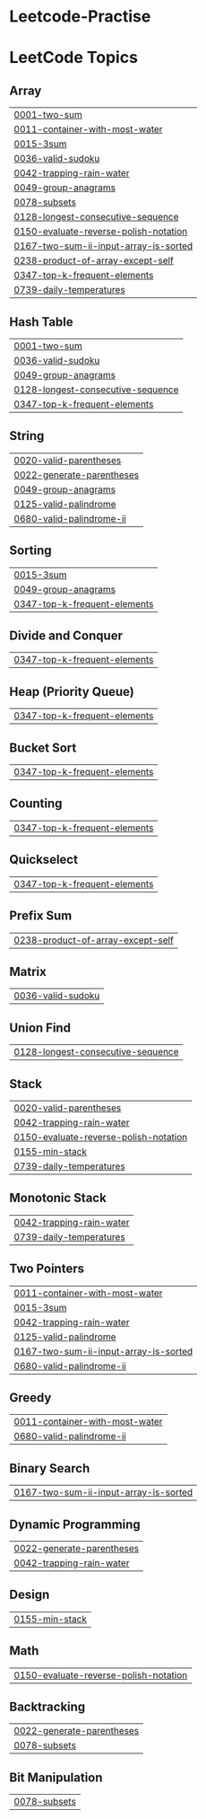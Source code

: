 # Leetcode-Practise
<!---LeetCode Topics Start-->
# LeetCode Topics
## Array
|  |
| ------- |
| [0001-two-sum](https://github.com/thisisgaurab/Leetcode-Practise/tree/master/0001-two-sum) |
| [0011-container-with-most-water](https://github.com/thisisgaurab/Leetcode-Practise/tree/master/0011-container-with-most-water) |
| [0015-3sum](https://github.com/thisisgaurab/Leetcode-Practise/tree/master/0015-3sum) |
| [0036-valid-sudoku](https://github.com/thisisgaurab/Leetcode-Practise/tree/master/0036-valid-sudoku) |
| [0042-trapping-rain-water](https://github.com/thisisgaurab/Leetcode-Practise/tree/master/0042-trapping-rain-water) |
| [0049-group-anagrams](https://github.com/thisisgaurab/Leetcode-Practise/tree/master/0049-group-anagrams) |
| [0078-subsets](https://github.com/thisisgaurab/Leetcode-Practise/tree/master/0078-subsets) |
| [0128-longest-consecutive-sequence](https://github.com/thisisgaurab/Leetcode-Practise/tree/master/0128-longest-consecutive-sequence) |
| [0150-evaluate-reverse-polish-notation](https://github.com/thisisgaurab/Leetcode-Practise/tree/master/0150-evaluate-reverse-polish-notation) |
| [0167-two-sum-ii-input-array-is-sorted](https://github.com/thisisgaurab/Leetcode-Practise/tree/master/0167-two-sum-ii-input-array-is-sorted) |
| [0238-product-of-array-except-self](https://github.com/thisisgaurab/Leetcode-Practise/tree/master/0238-product-of-array-except-self) |
| [0347-top-k-frequent-elements](https://github.com/thisisgaurab/Leetcode-Practise/tree/master/0347-top-k-frequent-elements) |
| [0739-daily-temperatures](https://github.com/thisisgaurab/Leetcode-Practise/tree/master/0739-daily-temperatures) |
## Hash Table
|  |
| ------- |
| [0001-two-sum](https://github.com/thisisgaurab/Leetcode-Practise/tree/master/0001-two-sum) |
| [0036-valid-sudoku](https://github.com/thisisgaurab/Leetcode-Practise/tree/master/0036-valid-sudoku) |
| [0049-group-anagrams](https://github.com/thisisgaurab/Leetcode-Practise/tree/master/0049-group-anagrams) |
| [0128-longest-consecutive-sequence](https://github.com/thisisgaurab/Leetcode-Practise/tree/master/0128-longest-consecutive-sequence) |
| [0347-top-k-frequent-elements](https://github.com/thisisgaurab/Leetcode-Practise/tree/master/0347-top-k-frequent-elements) |
## String
|  |
| ------- |
| [0020-valid-parentheses](https://github.com/thisisgaurab/Leetcode-Practise/tree/master/0020-valid-parentheses) |
| [0022-generate-parentheses](https://github.com/thisisgaurab/Leetcode-Practise/tree/master/0022-generate-parentheses) |
| [0049-group-anagrams](https://github.com/thisisgaurab/Leetcode-Practise/tree/master/0049-group-anagrams) |
| [0125-valid-palindrome](https://github.com/thisisgaurab/Leetcode-Practise/tree/master/0125-valid-palindrome) |
| [0680-valid-palindrome-ii](https://github.com/thisisgaurab/Leetcode-Practise/tree/master/0680-valid-palindrome-ii) |
## Sorting
|  |
| ------- |
| [0015-3sum](https://github.com/thisisgaurab/Leetcode-Practise/tree/master/0015-3sum) |
| [0049-group-anagrams](https://github.com/thisisgaurab/Leetcode-Practise/tree/master/0049-group-anagrams) |
| [0347-top-k-frequent-elements](https://github.com/thisisgaurab/Leetcode-Practise/tree/master/0347-top-k-frequent-elements) |
## Divide and Conquer
|  |
| ------- |
| [0347-top-k-frequent-elements](https://github.com/thisisgaurab/Leetcode-Practise/tree/master/0347-top-k-frequent-elements) |
## Heap (Priority Queue)
|  |
| ------- |
| [0347-top-k-frequent-elements](https://github.com/thisisgaurab/Leetcode-Practise/tree/master/0347-top-k-frequent-elements) |
## Bucket Sort
|  |
| ------- |
| [0347-top-k-frequent-elements](https://github.com/thisisgaurab/Leetcode-Practise/tree/master/0347-top-k-frequent-elements) |
## Counting
|  |
| ------- |
| [0347-top-k-frequent-elements](https://github.com/thisisgaurab/Leetcode-Practise/tree/master/0347-top-k-frequent-elements) |
## Quickselect
|  |
| ------- |
| [0347-top-k-frequent-elements](https://github.com/thisisgaurab/Leetcode-Practise/tree/master/0347-top-k-frequent-elements) |
## Prefix Sum
|  |
| ------- |
| [0238-product-of-array-except-self](https://github.com/thisisgaurab/Leetcode-Practise/tree/master/0238-product-of-array-except-self) |
## Matrix
|  |
| ------- |
| [0036-valid-sudoku](https://github.com/thisisgaurab/Leetcode-Practise/tree/master/0036-valid-sudoku) |
## Union Find
|  |
| ------- |
| [0128-longest-consecutive-sequence](https://github.com/thisisgaurab/Leetcode-Practise/tree/master/0128-longest-consecutive-sequence) |
## Stack
|  |
| ------- |
| [0020-valid-parentheses](https://github.com/thisisgaurab/Leetcode-Practise/tree/master/0020-valid-parentheses) |
| [0042-trapping-rain-water](https://github.com/thisisgaurab/Leetcode-Practise/tree/master/0042-trapping-rain-water) |
| [0150-evaluate-reverse-polish-notation](https://github.com/thisisgaurab/Leetcode-Practise/tree/master/0150-evaluate-reverse-polish-notation) |
| [0155-min-stack](https://github.com/thisisgaurab/Leetcode-Practise/tree/master/0155-min-stack) |
| [0739-daily-temperatures](https://github.com/thisisgaurab/Leetcode-Practise/tree/master/0739-daily-temperatures) |
## Monotonic Stack
|  |
| ------- |
| [0042-trapping-rain-water](https://github.com/thisisgaurab/Leetcode-Practise/tree/master/0042-trapping-rain-water) |
| [0739-daily-temperatures](https://github.com/thisisgaurab/Leetcode-Practise/tree/master/0739-daily-temperatures) |
## Two Pointers
|  |
| ------- |
| [0011-container-with-most-water](https://github.com/thisisgaurab/Leetcode-Practise/tree/master/0011-container-with-most-water) |
| [0015-3sum](https://github.com/thisisgaurab/Leetcode-Practise/tree/master/0015-3sum) |
| [0042-trapping-rain-water](https://github.com/thisisgaurab/Leetcode-Practise/tree/master/0042-trapping-rain-water) |
| [0125-valid-palindrome](https://github.com/thisisgaurab/Leetcode-Practise/tree/master/0125-valid-palindrome) |
| [0167-two-sum-ii-input-array-is-sorted](https://github.com/thisisgaurab/Leetcode-Practise/tree/master/0167-two-sum-ii-input-array-is-sorted) |
| [0680-valid-palindrome-ii](https://github.com/thisisgaurab/Leetcode-Practise/tree/master/0680-valid-palindrome-ii) |
## Greedy
|  |
| ------- |
| [0011-container-with-most-water](https://github.com/thisisgaurab/Leetcode-Practise/tree/master/0011-container-with-most-water) |
| [0680-valid-palindrome-ii](https://github.com/thisisgaurab/Leetcode-Practise/tree/master/0680-valid-palindrome-ii) |
## Binary Search
|  |
| ------- |
| [0167-two-sum-ii-input-array-is-sorted](https://github.com/thisisgaurab/Leetcode-Practise/tree/master/0167-two-sum-ii-input-array-is-sorted) |
## Dynamic Programming
|  |
| ------- |
| [0022-generate-parentheses](https://github.com/thisisgaurab/Leetcode-Practise/tree/master/0022-generate-parentheses) |
| [0042-trapping-rain-water](https://github.com/thisisgaurab/Leetcode-Practise/tree/master/0042-trapping-rain-water) |
## Design
|  |
| ------- |
| [0155-min-stack](https://github.com/thisisgaurab/Leetcode-Practise/tree/master/0155-min-stack) |
## Math
|  |
| ------- |
| [0150-evaluate-reverse-polish-notation](https://github.com/thisisgaurab/Leetcode-Practise/tree/master/0150-evaluate-reverse-polish-notation) |
## Backtracking
|  |
| ------- |
| [0022-generate-parentheses](https://github.com/thisisgaurab/Leetcode-Practise/tree/master/0022-generate-parentheses) |
| [0078-subsets](https://github.com/thisisgaurab/Leetcode-Practise/tree/master/0078-subsets) |
## Bit Manipulation
|  |
| ------- |
| [0078-subsets](https://github.com/thisisgaurab/Leetcode-Practise/tree/master/0078-subsets) |
<!---LeetCode Topics End-->